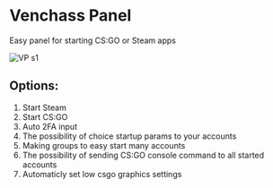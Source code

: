 # Venchass Panel

Easy panel for starting CS:GO or Steam apps

![VP s1](https://user-images.githubusercontent.com/49115035/188276931-c23801fb-0ec8-438b-91ea-2ca020381c7f.png)


## Options:
  1. Start Steam
  2. Start CS:GO
  3. Auto 2FA input
  4. The possibility of choice startup params to your accounts
  5. Making groups to easy start many accounts
  6. The possibility of sending CS:GO console command to all started accounts
  7. Automaticly set low csgo graphics settings
  

  

